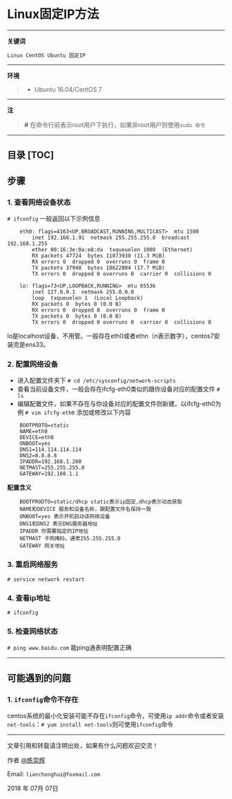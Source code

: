 # Linux固定IP方法
---
**关键词**
```
Linux CentOS Ubuntu 固定IP 
```
---
**环境**
> - Ubuntu 16.04/CentOS 7
---
**注**
> **#** 在命令行前表示root用户下执行，如果非root用户则使用```sudo 命令```
---
**目录**
[TOC]
---

## 步骤
### 1. 查看网络设备状态

```# ifconfig```
 一般返回以下示例信息
```
    eth0: flags=4163<UP,BROADCAST,RUNNING,MULTICAST>  mtu 1500
        inet 192.168.1.91  netmask 255.255.255.0  broadcast 192.168.1.255
        ether 00:16:3e:0a:e8:da  txqueuelen 1000  (Ethernet)
        RX packets 47724  bytes 11873930 (11.3 MiB)
        RX errors 0  dropped 0  overruns 0  frame 0
        TX packets 37948  bytes 18622804 (17.7 MiB)
        TX errors 0  dropped 0 overruns 0  carrier 0  collisions 0

    lo: flags=73<UP,LOOPBACK,RUNNING>  mtu 65536
        inet 127.0.0.1  netmask 255.0.0.0
        loop  txqueuelen 1  (Local Loopback)
        RX packets 0  bytes 0 (0.0 B)
        RX errors 0  dropped 0  overruns 0  frame 0
        TX packets 0  bytes 0 (0.0 B)
        TX errors 0  dropped 0 overruns 0  carrier 0  collisions 0
```

lo是localhost设备，不用管。一般存在eth0或者ethn（n表示数字），centos7安装完是ens33。

### 2. 配置网络设备
- 进入配置文件夹下
    ```# cd /etc/sysconfig/network-scripts```
- 查看当前设备文件，一般会存在ifcfg-eth0类似的跟你设备对应的配置文件
    ```# ls```
- 编辑配置文件，如果不存在与你设备对应的配置文件则新建。以ifcfg-eth0为例
    ```# vim ifcfg-eth0```
添加或修改以下内容
```
    BOOTPROTO=static
    NAME=eth0
    DEVICE=eth0
    ONBOOT=yes
    DNS1=114.114.114.114
    DNS2=8.8.8.8
    IPADDR=192.168.1.200
    NETMAST=255.255.255.0
    GATEWAY=192.168.1.1
```
**配置含义**
```
    BOOTPRODTO=static/dhcp static表示ip固定,dhcp表示动态获取
    NAME和DEVICE 服务和设备名称，跟配置文件名保持一致
    ONBOOT=yes 表示开机启动该网络设备
    DNS1和DNS2 表示DNS服务器地址
    IPADDR 你需要指定的IP地址
    NETMAST 子网掩码，通常255.255.255.0
    GATEWAY 网关地址
```
### 3. 重启网络服务
```# service network restart```

### 4. 查看ip地址
```# ifconfig```

### 5. 检查网络状态
```# ping www.baidu.com```
能ping通表明配置正确

---
## 可能遇到的问题
### 1. ```ifconfig```命令不存在  
centos系统的最小化安装可能不存在```ifconfig```命令，可使用```ip addr```命令或者安装```net-tools```：```# yum install net-tools```则可使用```ifconfig```命令

--------------------

文章引用和转载请注明出处，如果有什么问题欢迎交流！

作者 [@练崇辉][101]

Email: `lianchonghui@foxmail.com`

2018 年 07月 07日 



[101]: https://www.lianch.com
